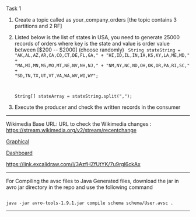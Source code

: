 
Task 1
  1.  Create a topic called as your_company_orders [the topic contains 3 partitions and 2 RF]
  2.  Listed below is the list of states in USA, you need to generate 25000 records of orders where key is the state and value is order value between [$200 -- $2000] (choose randomly)
     <code>
       String stateString =
				"AK,AL,AZ,AR,CA,CO,CT,DE,FL,GA," +
						"HI,ID,IL,IN,IA,KS,KY,LA,ME,MD," +
						"MA,MI,MN,MS,MO,MT,NE,NV,NH,NJ," +
						"NM,NY,NC,ND,OH,OK,OR,PA,RI,SC," +
						"SD,TN,TX,UT,VT,VA,WA,WV,WI,WY";
      
		String[] stateArray = stateString.split(",");
	</code>
  4.  Execute the producer and check the written records in the consumer 

<hr>

Wikimedia Base URL: 
URL to check the Wikimedia changes : https://stream.wikimedia.org/v2/stream/recentchange

<a href="https://esjewett.github.io/wm-eventsource-demo/"> Graphical </a>

<a href="https://codepen.io/Krinkle/pen/BwEKgW?editors=1010"> Dashboard </a>


https://link.excalidraw.com/l/3AzfHZfUtYK/7u9rgl6ckAx

<hr>

For Compiling the avsc files to Java Generated files, download the jar in avro jar directory in the repo and use the following command

<code>
java -jar avro-tools-1.9.1.jar compile schema schema/User.avsc .
</code>

<hr>
